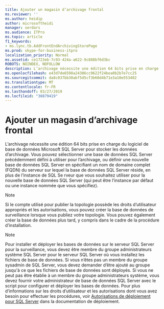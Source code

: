 ```yaml
---
title: Ajouter un magasin d’archivage frontal
ms.reviewer: ''
ms.author: heidip
author: microsoftheidi
manager: serdars
ms.audience: ITPro
ms.topic: article
f1_keywords:
- ms.lync.tb.AddFrontEndArchivingStorePage
ms.prod: skype-for-business-itpro
localization_priority: Normal
ms.assetid: ce1723eb-7c93-424a-a622-9c888bf6d3bc
ROBOTS: NOINDEX, NOFOLLOW
description: L’archivage nécessite une édition 64 bits prise en charge du logiciel de base de données Microsoft SQL Server pour stocker les données d’archivage. Vous pouvez sélectionner une base de données SQL Server précédemment défini à utiliser pour l’archivage, ou définir une nouvelle base de données SQL Server en spécifiant un nom de domaine complet (FQDN) du serveur sur lequel la base de données SQL Server réside, en plus de l’instance de SQL Se rveur que vous souhaitez utiliser pour la nouvelle base de données SQL Server (qui peut être l’instance par défaut ou une instance nommée que vous spécifiez).
ms.openlocfilehash: e43d7de6598a24306cc9622f24bea0b2b7e7cc25
ms.sourcegitcommit: da8c037bb30abf5d5cf3b60d4b71e3a10e553402
ms.translationtype: MT
ms.contentlocale: fr-FR
ms.lasthandoff: 03/27/2019
ms.locfileid: "30879419"
---
```

# <a name="add-front-end-archiving-store"></a>Ajouter un magasin d’archivage frontal

L’archivage nécessite une édition 64 bits prise en charge du logiciel de base de données Microsoft SQL Server pour stocker les données d’archivage. Vous pouvez sélectionner une base de données SQL Server précédemment défini à utiliser pour l’archivage, ou définir une nouvelle base de données SQL Server en spécifiant un nom de domaine complet (FQDN) du serveur sur lequel la base de données SQL Server réside, en plus de l’instance de SQL Se rveur que vous souhaitez utiliser pour la nouvelle base de données SQL Server (qui peut être l’instance par défaut ou une instance nommée que vous spécifiez).

> [!NOTE]
> Si le compte utilisé pour publier la topologie possède les droits d’utilisateur appropriés et les autorisations, vous pouvez créer la base de données de surveillance lorsque vous publiez votre topologie. Vous pouvez également créer la base de données plus tard, y compris dans le cadre de la procédure d’installation.

> [!NOTE]
> Pour installer et déployer les bases de données sur le serveur SQL Server pour la surveillance, vous devez être membre du groupe administrateurs système SQL Server pour le serveur SQL Server où vous installez les fichiers de base de données. Si vous n’êtes pas un membre du groupe sysadmin de SQL Server, vous devez demander d’être ajouté au groupe jusqu'à ce que les fichiers de base de données sont déployés. Si vous ne peut pas être établie à un membre du groupe administrateurs système, vous devez fournir votre administrateur de base de données SQL Server avec le script pour configurer et déployer les bases de données. Pour plus d’informations sur les droits d’utilisateur et les autorisations dont vous avez besoin pour effectuer les procédures, voir [Autorisations de déploiement pour SQL Server](https://technet.microsoft.com/library/56ea0c02-bcf5-4d45-aa13-570531c29074.aspx) dans la documentation de déploiement.


